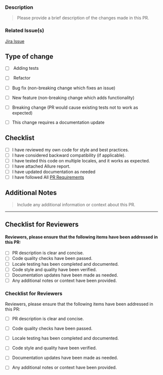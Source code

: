 ### Description

> Please provide a brief description of the changes made in this PR.



### Related Issue(s)

[Jira Issue](url)

## Type of change

- [ ] <input type="checkbox" enabled> Adding tests
- [ ] <input type="checkbox" enabled> Refactor
- [ ] Bug fix (non-breaking change which fixes an issue)
- [ ] New feature (non-breaking change which adds functionality)
- [ ] Breaking change (PR would cause existing tests not to work as expected)
- [ ] This change requires a documentation update


## Checklist

- [ ] I have reviewed my own code for style and best practices.
- [ ] I have considered backward compatibility (if applicable).
- [ ] I have tested this code on multiple locales, and it works as expected.
- [ ] I have attached Allure report.
- [ ] I have updated documentation as needed
- [ ] I have followed All [PR Requirements](https://confluence.mtvi.com/display/PLQA/mqe-pplus-tests+Repo+Overview#mqepplustestsRepoOverview-PRRequirements) 

## Additional Notes

> Include any additional information or context about this PR.

***

## Checklist for Reviewers


#### Reviewers, please ensure that the following items have been addressed in this PR:

- [ ] PR description is clear and concise.
- [ ] Code quality checks have been passed.
- [ ] Locale testing has been completed and documented.
- [ ] Code style and quality have been verified.
- [ ] Documentation updates have been made as needed.
- [ ] Any additional notes or context have been provided.

### Checklist for Reviewers

Reviewers, please ensure that the following items have been addressed in this PR:

- [ ] PR description is clear and concise.
- [ ] Code quality checks have been passed.
- [ ] Locale testing has been completed and documented.
- [ ] Code style and quality have been verified.
- [ ] Documentation updates have been made as needed.
- [ ] Any additional notes or context have been provided.

